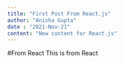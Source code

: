 ```yaml
---
title: "First Post From React.js"
author: "Anisha Gupta"
date : "2021-Nov-21"
content: "New content for React.js"
---
```

#From React
This is from React 